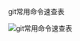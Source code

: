 git常用命令速查表

![git常用命令速查表](https://github.com/zuopf769/how_to_use_git/blob/master/images/5819ab860001e6b120481446.jpg)

